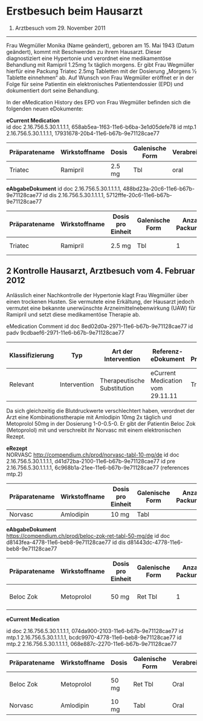 Erstbesuch beim Hausarzt
========================

1. Arztbesuch vom 29. November 2011
--------------------------------

Frau Wegmüller Monika (Name geändert), geboren am 15. Mai 1943 (Datum geändert), kommt mit Beschwerden zu ihrem Hausarzt. 
Dieser diagnostiziert eine Hypertonie und verordnet eine medikamentöse Behandlung mit Ramipril 1.25mg 1x täglich morgens. 
Er gibt Frau Wegmüller hierfür eine Packung Triatec 2.5mg Tabletten mit der Dosierung „Morgens 1⁄2 Tablette einnehmen“ ab. 
Auf Wunsch von Frau Wegmüller eröffnet er in der Folge für seine Patientin ein elektronisches Patientendossier (EPD) 
und dokumentiert dort seine Behandlung.

In der eMedication History des EPD von Frau Wegmüller befinden sich die folgenden neuen eDokumente:

**eCurrent Medication**   
id doc    2.16.756.5.30.1.1.1.1, 658ab5ea-1f63-11e6-b6ba-3e1d05defe78
id mtp.1  2.16.756.5.30.1.1.1.1, 17931678-20b4-11e6-b67b-9e71128cae77  

| Präparatename  | Wirkstoffname  | Dosis               | Galenische Form   | Verabreichungsweg  | Anwendungsschema (Einnahmemodus) | Dos. Morgen   | Dos. Mittag   | Dos. Abend   | Dos. Nacht   | Anwendungsdauer | Behandlungsgrund | Status    | Hinweis (Anwendungsinstruktion) |
| ------------- | -------------- | ------------------- | ----------------- | -----------------  | --------------------------------  | ------------- | ------------- | ------------ | ------------ | ----------------| ---------------- | --------  | ------------------------------  |
| Triatec       | Ramipril       | 2.5 mg              | Tbl               | oral               | Morgens 1/2 Tablette nehmen       | 0.5           | 0             | 0            | 0            |                 | Bluthochdruck    | abgegeben |                                 |

**eAbgabeDokument**
id doc 2.16.756.5.30.1.1.1.1, 488bd23a-20c6-11e6-b67b-9e71128cae77
id dis 2.16.756.5.30.1.1.1.1, 5712fffe-20c6-11e6-b67b-9e71128cae77

| Präparatename  | Wirkstoffname  | Dosis pro Einheit   | Galenische Form   | Anzahl Packungen   | Packungsgrösse  | Verabreichungsweg | Anwendungsschema (Einnahmemodus)  |  Dos. Morgen   | Dos. Mittag   | Dos. Abend   | Dos. Nacht   | Anwendungsdauer      | Abgabe an            | Hinweise   |   
| ------------- | -------------- | ------------------- | ----------------- | -----------------  | ---------------  | ----------------- | --------------------------------- |  ------------- | ------------- | ------------ | ------------ | -------------------- | --------------------  |----------- |
| Triatec       | Ramipril       | 2.5 mg              | Tbl               | 1                  |  20              | oral              | Morgens 1/2 Tablette nehmen       |  0.5           | 0             | 0            | 0            |                      | Patient               |            |


2 Kontrolle Hausarzt, Arztbesuch vom 4. Februar 2012
----------------------------------------------------

Anlässlich einer Nachkontrolle der Hypertonie klagt Frau Wegmüller über einen trockenen Husten. Sie vermutete eine Erkältung, 
der Hausarzt jedoch vermutet eine bekannte unerwünschte Arzneimittelnebenwirkung (UAW) für Ramipril und setzt diese 
medikamentöse Therapie ab.

eMedication Comment
id doc 8ed02d0a-2971-11e6-b67b-9e71128cae77
id padv  9cdbaef6-2971-11e6-b67b-9e71128cae77

| Klassifizierung  | Typ            | Art der Intervention           | Referenz-eDokument               | Alter Präparatename | Neuer Präparatname     | Wirkstoffname    | Dosis pro Einheit | Galenische Form   | Begründung            | Status                    |    
| ---------------- | -------------- | ------------------------------ | -------------------------------  | ------------------- | ---------------------  | ---------------- | ----------------- | ------------------ | -------------------  | ------------------------- |
| Relevant         | Intervention   | Therapeutische Substitution    | eCurrent Medication vom 29.11.11 | Triatec             |                        |                  |                   |                    | UAW Trockener Husten | definitiv abgesetzt       |

Da sich gleichzeitig die Blutdruckwerte verschlechtert haben, verordnet der Arzt eine Kombinationstherapie mit 
Amlodipin 10mg 2x täglich und Metoprolol 50mg in der Dosierung 1-0-0.5-0. Er gibt der Patientin Beloc Zok (Metoprolol) 
mit und verschreibt ihr Norvasc mit einem elektronischen Rezept.


**eRezept**  
NORVASC http://compendium.ch/prod/norvasc-tabl-10-mg/de
id doc 2.16.756.5.30.1.1.1.1, d41d72ba-2100-11e6-b67b-9e71128cae77
id pre 2.16.756.5.30.1.1.1.1, 6c968b1a-21ee-11e6-b67b-9e71128cae77 (references mtp.2)

| Präparatename  | Wirkstoffname  | Dosis pro Einheit   | Galenische Form   | Anzahl Packungen   | Packungsgrösse   | Verabreichungsweg | Anwendungsschema (Einnahmemodus)  | Dos. Morgen   | Dos. Mittag   | Dos. Abend   | Dos. Nacht   |  Anwendungsdauer   |     
| -------------- | -------------- | ------------------- | ----------------- | -----------------  | ---------------  | ----------------- | --------------------------------- | ------------- | ------------- | ------------ | ------------ |  ------------------ |
| Norvasc        | Amlodipin      | 10 mg               | Tabl              |                    |                  | oral              |                                   | 1             | 0             | 1            | 0            |  Dauerrezept 3 Mte |

**eAbgabeDokument**  
https://compendium.ch/prod/beloc-zok-ret-tabl-50-mg/de
id doc d8143fea-4778-11e6-beb8-9e71128cae77
id dis d81443dc-4778-11e6-beb8-9e71128cae77

| Präparatename  | Wirkstoffname  | Dosis pro Einheit   | Galenische Form   | Anzahl Packungen   | Packungsgrösse   | Verabreichungsweg | Anwendungsschema (Einnahmemodus)         |  Dos. Morgen  | Dos. Mittag   | Dos. Abend   | Dos. Nacht   | Anwendungsdauer   | Abgabe an |
| -------------- | -------------- | ------------------- | ----------------- | -----------------  | ---------------  | ----------------- | ---------------------------------------- | ------------- | ------------- | ------------ | ------------ | ----------------- | --------- |
| Beloc Zok      | Metoprolol     | 50 mg               | Ret Tbl           | 1                  | 30 Stk           | oral              | Morgens 1 und abends 1/2 Tablette nehmen | 1             | 0             | 0.5          | 0            |                   | Patient   |

**eCurrent Medication**   

id doc 2.16.756.5.30.1.1.1.1, 074da900-2103-11e6-b67b-9e71128cae77
id mtp.1 2.16.756.5.30.1.1.1.1, bcdc9970-4778-11e6-beb8-9e71128cae77
id mtp.2 2.16.756.5.30.1.1.1.1, 068e887c-2270-11e6-b67b-9e71128cae77

| Präparatename  | Wirkstoffname  | Dosis               | Galenische Form   | Verabreichungsweg  | Anwendungsschema (Einnahmemodus)         | Dos. Morgen   | Dos. Mittag   | Dos. Abend   | Dos. Nacht   | Anwendungsdauer          | Behandlungsgrund | Status       | Hinweis (Anwendungsinstruktion)  | 
| -------------- | -------------- | ------------------- | ----------------- | -----------------  | ---------------------------------------  | ------------- | ------------- | ------------ | ------------ | -----------------------  | ---------------- | ------------ |--------------------------------- |
| Beloc Zok      | Metoprolol     | 50 mg               | Ret Tbl           | Oral               | Morgens 1 und abends 1/2 Tablette nehmen | 0             | 0             | 0.5          | 0            |                          | Bluthochdruck    | abgebegen    |                                  |
| Norvasc        | Amlodipin      | 10 mg               | Tabl              | Oral               |                                          | 1             | 0             | 1            | 0            | Dauerrezept für 3 Monate | Bluthochdruck    | verschrieben |                                  |

